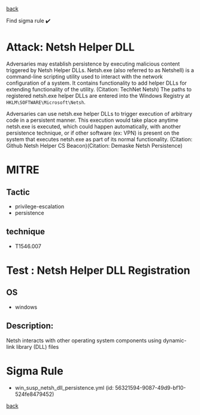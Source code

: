 
[back](../index.md)

Find sigma rule :heavy_check_mark: 

# Attack: Netsh Helper DLL 

Adversaries may establish persistence by executing malicious content triggered by Netsh Helper DLLs. Netsh.exe (also referred to as Netshell) is a command-line scripting utility used to interact with the network configuration of a system. It contains functionality to add helper DLLs for extending functionality of the utility. (Citation: TechNet Netsh) The paths to registered netsh.exe helper DLLs are entered into the Windows Registry at <code>HKLM\SOFTWARE\Microsoft\Netsh</code>.

Adversaries can use netsh.exe helper DLLs to trigger execution of arbitrary code in a persistent manner. This execution would take place anytime netsh.exe is executed, which could happen automatically, with another persistence technique, or if other software (ex: VPN) is present on the system that executes netsh.exe as part of its normal functionality. (Citation: Github Netsh Helper CS Beacon)(Citation: Demaske Netsh Persistence)

# MITRE
## Tactic
  - privilege-escalation
  - persistence


## technique
  - T1546.007


# Test : Netsh Helper DLL Registration
## OS
  - windows


## Description:
Netsh interacts with other operating system components using dynamic-link library (DLL) files


# Sigma Rule
 - win_susp_netsh_dll_persistence.yml (id: 56321594-9087-49d9-bf10-524fe8479452)



[back](../index.md)
